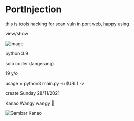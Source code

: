 # PortInjection
this is tools hacking for scan vuln in port web, happy using

view/show

![image](https://user-images.githubusercontent.com/62522733/143725405-ef7d0901-6d39-4915-90a0-2bec01eb4a0c.png)

python 3.9

solo coder (tangerang)

19 y/o

usage = python3 main.py -u (URL) -v
  
  create Sunday 28/11/2021

Kanao Wangy wangy 🗿
  
![Gambar Kanao](https://i.pinimg.com/736x/76/fb/5d/76fb5d02a2c15b725fd3a45d98ac1690.jpg)
